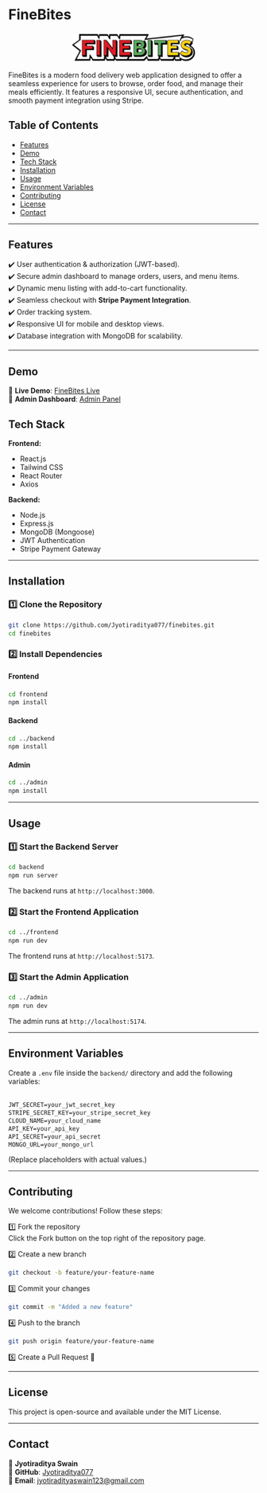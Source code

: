 # FineBites

<p align="center">
  <img src="https://github.com/Jyotiraditya077/finebites/blob/main/frontend/src/assets/logo.png" alt="FineBites Logo" width="250px">
</p>

FineBites is a modern food delivery web application designed to offer a seamless experience for users to browse, order food, and manage their meals efficiently. It features a responsive UI, secure authentication, and smooth payment integration using Stripe.

## Table of Contents

- [Features](#features)
- [Demo](#demo)
- [Tech Stack](#tech-stack)
- [Installation](#installation)
- [Usage](#usage)
- [Environment Variables](#environment-variables)
- [Contributing](#contributing)
- [License](#license)
- [Contact](#contact)

---

## Features

✔️ User authentication & authorization (JWT-based).  
✔️ Secure admin dashboard to manage orders, users, and menu items.  
✔️ Dynamic menu listing with add-to-cart functionality.  
✔️ Seamless checkout with **Stripe Payment Integration**.  
✔️ Order tracking system.  
✔️ Responsive UI for mobile and desktop views.  
✔️ Database integration with MongoDB for scalability.  

---

## Demo

🔗 **Live Demo**: [FineBites Live](https://finebites-frontend.onrender.com/)  
🔗 **Admin Dashboard**: [Admin Panel](https://finebites-admin.onrender.com/)  

## Tech Stack

**Frontend:**  
- React.js  
- Tailwind CSS  
- React Router  
- Axios  

**Backend:**  
- Node.js  
- Express.js  
- MongoDB (Mongoose)  
- JWT Authentication  
- Stripe Payment Gateway  

---

## Installation

### 1️⃣ Clone the Repository  
```bash
git clone https://github.com/Jyotiraditya077/finebites.git
cd finebites
```

### 2️⃣ Install Dependencies  
#### Frontend  
```bash
cd frontend
npm install
```

#### Backend  
```bash
cd ../backend
npm install
```

#### Admin
```bash
cd ../admin
npm install
```

---

## Usage

### 1️⃣ Start the Backend Server  
```bash
cd backend
npm run server
```
The backend runs at `http://localhost:3000`.

### 2️⃣ Start the Frontend Application  
```bash
cd ../frontend
npm run dev
```
The frontend runs at `http://localhost:5173`.

### 3️⃣ Start the Admin Application
```bash
cd ../admin
npm run dev
```
The admin runs at `http://localhost:5174`.

---

## Environment Variables

Create a `.env` file inside the `backend/` directory and add the following variables:

```env

JWT_SECRET=your_jwt_secret_key
STRIPE_SECRET_KEY=your_stripe_secret_key
CLOUD_NAME=your_cloud_name
API_KEY=your_api_key
API_SECRET=your_api_secret
MONGO_URL=your_mongo_url
```
(Replace placeholders with actual values.)

---

## Contributing

We welcome contributions! Follow these steps:

1️⃣ Fork the repository  
   Click the Fork button on the top right of the repository page.

2️⃣ Create a new branch  
```bash
git checkout -b feature/your-feature-name
```

3️⃣ Commit your changes  
```bash
git commit -m "Added a new feature"
```

4️⃣ Push to the branch  
```bash
git push origin feature/your-feature-name
```

5️⃣ Create a Pull Request 🎉  

---

## License

This project is open-source and available under the MIT License.

---

## Contact

👤 **Jyotiraditya Swain**  
📍 **GitHub**: [Jyotiraditya077](https://github.com/Jyotiraditya077)  
📧 **Email**: jyotiradityaswain123@gmail.com  
